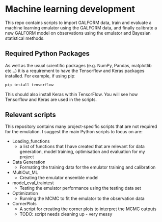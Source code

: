 # Machine learning development

This repo contains scripts to import GALFORM data, train and evaluate a machine learning emulator using the GALFORM data, and finally calibrate a new GALFORM model on observations using the emulator and Bayesian statistical methods. 

## Required Python Packages 

As well as the usual scientific packages (e.g. NumPy, Pandas, matplotlib etc...) it is a requirement to have the Tensorflow and Keras packages installed. 
For example, if using pip: 

```bash
pip install tensorflow
```
This should also install Keras within TensorFlow. You will see how Tensorflow and Keras are used in the scripts. 

## Relevant scripts

This repository contains many project-specific scripts that are not required for the emulation. 
I suggest the main Python scripts to focus on are: 

- Loading_functions
  - a list of functions that I have created that are relevant for data generation, model training, optimisation and evaluation for my project
- Data Generation
  - Formating the training data for the emulator training and calibration
- MultiOut_ML
  - Creating the emulator ensemble model
- model_eval_traintest
  - Testing the emulator performance using the testing data set
- Optimization
  - Running the MCMC to fit the emulator to the observation data
- CornerPlots
  - A script for creating the corner plots to interpret the MCMC outputs
  - TODO: script needs cleaning up - very messy
